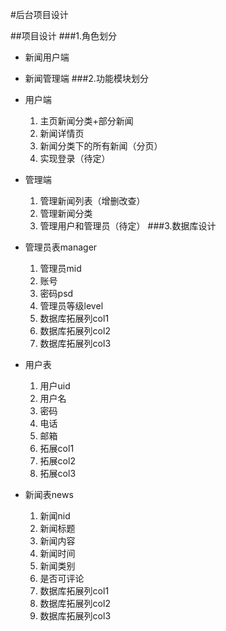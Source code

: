#后台项目设计

##项目设计
###1.角色划分
* 新闻用户端
* 新闻管理端
###2.功能模块划分
* 用户端
  1. 主页新闻分类+部分新闻
  2. 新闻详情页
  3. 新闻分类下的所有新闻（分页）
  4. 实现登录（待定）
* 管理端
  1. 管理新闻列表（增删改查）
  2. 管理新闻分类
  3. 管理用户和管理员（待定）
###3.数据库设计
* 管理员表manager 
  1. 管理员mid 
  2. 账号
  3. 密码psd
  4. 管理员等级level 
  5. 数据库拓展列col1 
  6. 数据库拓展列col2
  7. 数据库拓展列col3

* 用户表
  1. 用户uid
  2. 用户名
  3. 密码
  4. 电话
  5. 邮箱
  6. 拓展col1
  7. 拓展col2
  8. 拓展col3
  
* 新闻表news
  1. 新闻nid
  2. 新闻标题
  3. 新闻内容
  4. 新闻时间
  5. 新闻类别
  6. 是否可评论
  7. 数据库拓展列col1
  8. 数据库拓展列col2
  9. 数据库拓展列col3

